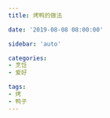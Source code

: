 ```yaml
---
title: 烤鸭的做法

date: '2019-08-08 08:00:00'

sidebar: 'auto'

categories:
- 烹饪
- 爱好

tags:
- 烤
- 鸭子
---
```

